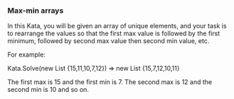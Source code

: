 ### Max-min arrays

In this Kata, you will be given an array of unique elements, and your task is to rearrange the values so that the first max value is followed by the first minimum, followed by second max value then second min value, etc.

For example:

Kata.Solve(new List<int> {15,11,10,7,12}) => new List<int> {15,7,12,10,11}

The first max is 15 and the first min is 7. The second max is 12 and the second min is 10 and so on. 

